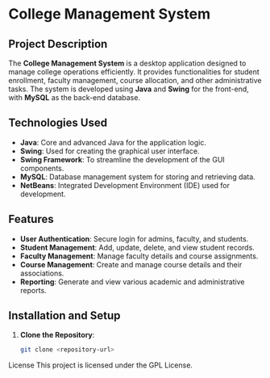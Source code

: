 # **College Management System**

## **Project Description**
The **College Management System** is a desktop application designed to manage college operations efficiently. It provides functionalities for student enrollment, faculty management, course allocation, and other administrative tasks. The system is developed using **Java** and **Swing** for the front-end, with **MySQL** as the back-end database.

## **Technologies Used**
- **Java**: Core and advanced Java for the application logic.
- **Swing**: Used for creating the graphical user interface.
- **Swing Framework**: To streamline the development of the GUI components.
- **MySQL**: Database management system for storing and retrieving data.
- **NetBeans**: Integrated Development Environment (IDE) used for development.

## **Features**
- **User Authentication**: Secure login for admins, faculty, and students.
- **Student Management**: Add, update, delete, and view student records.
- **Faculty Management**: Manage faculty details and course assignments.
- **Course Management**: Create and manage course details and their associations.
- **Reporting**: Generate and view various academic and administrative reports.

## **Installation and Setup**
1. **Clone the Repository**: 
   ```bash
   git clone <repository-url>

License
This project is licensed under the GPL License.

